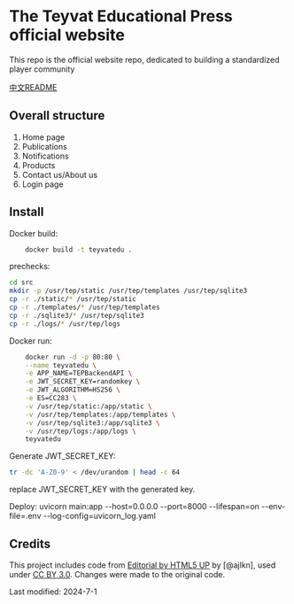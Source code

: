 # The Teyvat Educational Press official website

This repo is the official website repo, dedicated to building a standardized player community

[中文README](README.zh.md)
## Overall structure

1. Home page
2. Publications
3. Notifications
4. Products
5. Contact us/About us
6. Login page



## Install

Docker build:

```bash
    docker build -t teyvatedu .
```

prechecks:
```bash
cd src
mkdir -p /usr/tep/static /usr/tep/templates /usr/tep/sqlite3
cp -r ./static/* /usr/tep/static
cp -r ./templates/* /usr/tep/templates
cp -r ./sqlite3/* /usr/tep/sqlite3
cp -r ./logs/* /usr/tep/logs
```

Docker run:

```bash
    docker run -d -p 80:80 \
    --name teyvatedu \
    -e APP_NAME=TEPBackendAPI \
    -e JWT_SECRET_KEY=randomkey \
    -e JWT_ALGORITHM=HS256 \
    -e ES=CC283 \
    -v /usr/tep/static:/app/static \
    -v /usr/tep/templates:/app/templates \
    -v /usr/tep/sqlite3:/app/sqlite3 \
    -v /usr/tep/logs:/app/logs \
    teyvatedu
```

Generate JWT_SECRET_KEY: 
```bash
tr -dc 'A-Z0-9' < /dev/urandom | head -c 64
```
replace JWT_SECRET_KEY with the generated key.

Deploy:
uvicorn main:app --host=0.0.0.0 --port=8000 --lifespan=on --env-file=.env --log-config=uvicorn_log.yaml


## Credits

This project includes code from [Editorial by HTML5 UP](html5up.net) by [@ajlkn], used under [CC BY 3.0](html5up.net/license). Changes were made to the original code.

Last modified: 2024-7-1